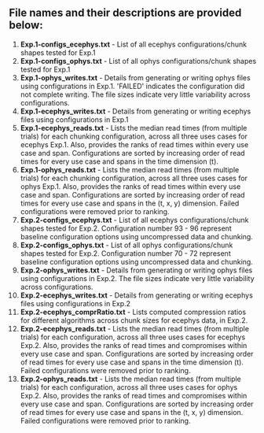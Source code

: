## File names and their descriptions are provided below:

1. **Exp.1-configs_ecephys.txt** - List of all ecephys configurations/chunk shapes tested for Exp.1
2. **Exp.1-configs_ophys.txt** - List of all ophys configurations/chunk shapes tested for Exp.1
3. **Exp.1-ophys_writes.txt** - Details from generating or writing ophys files using configurations in Exp.1. 'FAILED' indicates the configuration did not complete writing. The file sizes indicate very little variability across configurations.
4. **Exp.1-ecephys_writes.txt** - Details from generating or writing ecephys files using configurations in Exp.1
5. **Exp.1-ecephys_reads.txt** - Lists the median read times (from multiple trials) for each chunking configuration, across all three uses cases for ecephys Exp.1. Also, provides the ranks of read times within every use case and span. Configurations are sorted by increasing order of read times for every use case and spans in the time dimension (t).
6. **Exp.1-ophys_reads.txt** - Lists the median read times (from multiple trials) for each chunking configuration, across all three uses cases for ophys Exp.1. Also, provides the ranks of read times within every use case and span. Configurations are sorted by increasing order of read times for every use case and spans in the (t, x, y) dimension. Failed configurations were removed prior to ranking.
7. **Exp.2-configs_ecephys.txt** - List of all ecephys configurations/chunk shapes tested for Exp.2. Configuration number 93 - 96 represent baseline configuration options using uncompressed data and chunking.
8. **Exp.2-configs_ophys.txt** - List of all ophys configurations/chunk shapes tested for Exp.2. Configuration number 70 - 72 represent baseline configuration options using uncompressed data and chunking.
9. **Exp.2-ophys_writes.txt** - Details from generating or writing ophys files using configurations in Exp.2. The file sizes indicate very little variability across configurations.
10. **Exp.2-ecephys_writes.txt** - Details from generating or writing ecephys files using configurations in Exp.2
11. **Exp.2-ecephys_comprRatio.txt** - Lists computed compression ratios for different algorithms across chunk sizes for ecephys data, in Exp.2.
12. **Exp.2-ecephys_reads.txt** - Lists the median read times (from multiple trials) for each configuration, across all three uses cases for ecephys Exp.2. Also, provides the ranks of read times and compromises within every use case and span. Configurations are sorted by increasing order of read times for every use case and spans in the time dimension (t). Failed configurations were removed prior to ranking.
13. **Exp.2-ophys_reads.txt** - Lists the median read times (from multiple trials) for each configuration, across all three uses cases for ophys Exp.2. Also, provides the ranks of read times and compromises within every use case and span. Configurations are sorted by increasing order of read times for every use case and spans in the (t, x, y) dimension. Failed configurations were removed prior to ranking.

